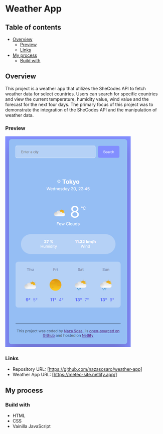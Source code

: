 # Weather App

## Table of contents

- [Overview](#overview)
  - [Preview](#preview)
  - [Links](#links)
- [My process](#my-process)
  - [Build with](#build-with)

## Overview
This project is a weather app that utilizes the SheCodes API to fetch weather data for select countries.
Users can search for specific countries and view the current temperature, humidity value, wind value
and the forecast for the next four days.
The primary focus of this project was to demonstrate the integration of the SheCodes API and the manipulation of weather data.

### Preview
<div>
    <img src='./images/weather-app.png'width="400" />
</div>

### Links
- Repository URL: [https://github.com/nazasosaro/weather-app]
- Weather App URL: [https://meteo-site.netlify.app/]

## My process
### Build with
- HTML
- CSS
- Vainilla JavaScript
